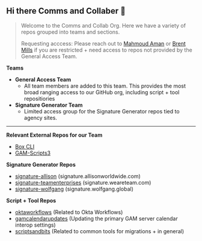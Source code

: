 ## Hi there Comms and Collaber 👋

> Welcome to the Comms and Collab Org. Here we have a variety of repos grouped into teams and sections.
>
> Requesting acccess: Please reach out to [Mahmoud Aman](https://github.com/orgs/Comms-Collaboration/people/M00DY-DEV) or [Brent Mills](https://github.com/orgs/Comms-Collaboration/people/brentmills) if you are restricted + need access to repos not provided by the General Access Team.

**Teams**
* **General Access Team**
  * All team members are added to this team. This provides the most broad ranging access to our GitHub org, including script + tool repositiories
* **Signature Generator Team**
  * Limited access group for the Signature Generator repos tied to agency sites.
***
**Relevant External Repos for our Team**
  * [Box CLI](https://github.com/Comms-Collaboration/boxcli)
  * [GAM-Scripts3](https://github.com/Comms-Collaboration/GAM-Scripts3)

**Signature Generator Repos**
  * [signature-allison](https://github.com/Comms-Collaboration/signature-allison) (signature.allisonworldwide.com)
  * [signature-teamenterprises](https://github.com/Comms-Collaboration/signature-teamenterprises) (signature.weareteam.com)
  * [signature-wolfgang](https://github.com/Comms-Collaboration/signature-wolfgang) (signature.wolfgang.global)

**Script + Tool Repos**
  * [oktaworkflows](https://github.com/Comms-Collaboration/oktaworkflows) (Related to Okta Workflows)
  * [gamcalendarupdates](https://github.com/Comms-Collaboration/gamcalendarupdates) (Updating the primary GAM server calendar interop settings)
  * [scriptsandbits](https://github.com/Comms-Collaboration/scriptsandbits) (Related to common tools for migrations + in general)
